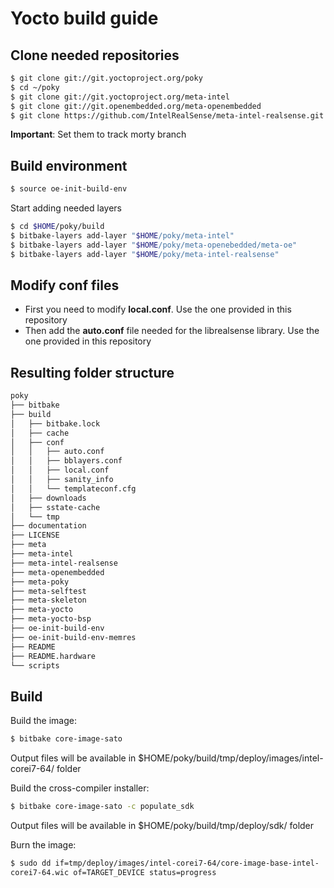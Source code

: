 # Yocto build guide

## Clone needed repositories
```sh
$ git clone git://git.yoctoproject.org/poky
$ cd ~/poky
$ git clone git://git.yoctoproject.org/meta-intel
$ git clone git://git.openembedded.org/meta-openembedded
$ git clone https://github.com/IntelRealSense/meta-intel-realsense.git
```

**Important**: Set them to track morty branch

## Build environment
```sh
$ source oe-init-build-env
```

Start adding needed layers
```sh
$ cd $HOME/poky/build
$ bitbake-layers add-layer "$HOME/poky/meta-intel"
$ bitbake-layers add-layer "$HOME/poky/meta-openebedded/meta-oe"
$ bitbake-layers add-layer "$HOME/poky/meta-intel-realsense"
```

## Modify conf files
* First you need to modify **local.conf**. Use the one provided in this repository
* Then add the **auto.conf** file needed for the librealsense library. Use the one provided in this repository

## Resulting folder structure

```sh
poky
├── bitbake
├── build
│   ├── bitbake.lock
│   ├── cache
│   ├── conf
│   │   ├── auto.conf
│   │   ├── bblayers.conf
│   │   ├── local.conf
│   │   ├── sanity_info
│   │   └── templateconf.cfg
│   ├── downloads
│   ├── sstate-cache
│   └── tmp
├── documentation
├── LICENSE
├── meta
├── meta-intel
├── meta-intel-realsense
├── meta-openembedded
├── meta-poky
├── meta-selftest
├── meta-skeleton
├── meta-yocto
├── meta-yocto-bsp
├── oe-init-build-env
├── oe-init-build-env-memres
├── README
├── README.hardware
└── scripts
```

## Build
Build the image:
```sh
$ bitbake core-image-sato
```

Output files will be available in $HOME/poky/build/tmp/deploy/images/intel-corei7-64/ folder

Build the cross-compiler installer:
```sh
$ bitbake core-image-sato -c populate_sdk
```

Output files will be available in $HOME/poky/build/tmp/deploy/sdk/ folder

Burn the image:
```sh
$ sudo dd if=tmp/deploy/images/intel-corei7-64/core-image-base-intel-
corei7-64.wic of=TARGET_DEVICE status=progress
```
